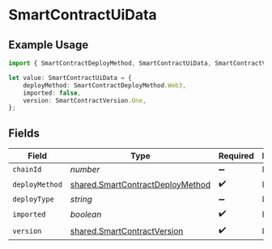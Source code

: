 # SmartContractUiData

## Example Usage

```typescript
import { SmartContractDeployMethod, SmartContractUiData, SmartContractVersion } from "@starton/sdk/sdk/models/shared";

let value: SmartContractUiData = {
    deployMethod: SmartContractDeployMethod.Web3,
    imported: false,
    version: SmartContractVersion.One,
};
```

## Fields

| Field                                                                                       | Type                                                                                        | Required                                                                                    | Description                                                                                 |
| ------------------------------------------------------------------------------------------- | ------------------------------------------------------------------------------------------- | ------------------------------------------------------------------------------------------- | ------------------------------------------------------------------------------------------- |
| `chainId`                                                                                   | *number*                                                                                    | :heavy_minus_sign:                                                                          | N/A                                                                                         |
| `deployMethod`                                                                              | [shared.SmartContractDeployMethod](../../../sdk/models/shared/smartcontractdeploymethod.md) | :heavy_check_mark:                                                                          | N/A                                                                                         |
| `deployType`                                                                                | *string*                                                                                    | :heavy_minus_sign:                                                                          | N/A                                                                                         |
| `imported`                                                                                  | *boolean*                                                                                   | :heavy_check_mark:                                                                          | N/A                                                                                         |
| `version`                                                                                   | [shared.SmartContractVersion](../../../sdk/models/shared/smartcontractversion.md)           | :heavy_check_mark:                                                                          | N/A                                                                                         |